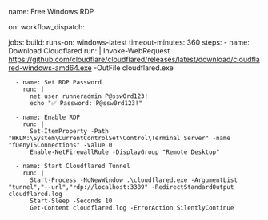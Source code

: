 name: Free Windows RDP

on:
  workflow_dispatch:

jobs:
  build:
    runs-on: windows-latest
    timeout-minutes: 360
    steps:
      - name: Download Cloudflared
        run: |
          Invoke-WebRequest https://github.com/cloudflare/cloudflared/releases/latest/download/cloudflared-windows-amd64.exe -OutFile cloudflared.exe

      - name: Set RDP Password
        run: |
          net user runneradmin P@ssw0rd123!
          echo "✅ Password: P@ssw0rd123!"

      - name: Enable RDP
        run: |
          Set-ItemProperty -Path "HKLM:\System\CurrentControlSet\Control\Terminal Server" -name "fDenyTSConnections" -Value 0
          Enable-NetFirewallRule -DisplayGroup "Remote Desktop"

      - name: Start Cloudflared Tunnel
        run: |
          Start-Process -NoNewWindow .\cloudflared.exe -ArgumentList "tunnel","--url","rdp://localhost:3389" -RedirectStandardOutput cloudflared.log
          Start-Sleep -Seconds 10
          Get-Content cloudflared.log -ErrorAction SilentlyContinue
